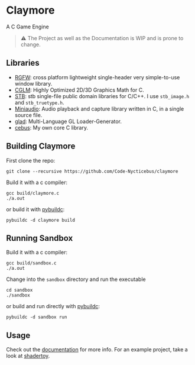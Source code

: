 # Claymore
A C Game Engine

> ⚠️ The Project as well as the Documentation is WIP and is prone to change.

## Libraries

- [RGFW](https://github.com/ColleagueRiley/RGFW): cross platform lightweight single-header very simple-to-use window library.
- [CGLM](https://github.com/recp/cglm): Highly Optimized 2D/3D Graphics Math for C.
- [STB](https://github.com/nothings/stb): stb single-file public domain libraries for C/C++. I use `stb_image.h` and `stb_truetype.h`.
- [Miniaudio](https://github.com/mackron/miniaudio): Audio playback and capture library written in C, in a single source file.
- [glad](https://github.com/Dav1dde/glad): Multi-Language GL Loader-Generator.
- [cebus](https://github.com/Code-Nycticebus/cebus): My own core C library.

## Building Claymore
First clone the repo:
```terminal
git clone --recursive https://github.com/Code-Nycticebus/claymore
```

Build it with a c compiler:
```terminal
gcc build/claymore.c
./a.out
```

or build it with [pybuildc](https://github.com/Code-Nycticebus/pybuildc):
```terminal
pybuildc -d claymore build
```

## Running Sandbox
Build it with a c compiler:
```terminal
gcc build/sandbox.c
./a.out
```

Change into the `sandbox` directory and run the executable
```terminal
cd sandbox
./sandbox
```

or build and run directly with [pybuildc](https://github.com/Code-Nycticebus/pybuildc):
```terminal
pybuildc -d sandbox run
```

## Usage
Check out the [documentation](https://github.com/Code-Nycticebus/claymore/blob/main/docs/00-start.md) for more info. 
For an example project, take a look at [shadertoy](https://github.com/Code-Nycticebus/shadertoy).

